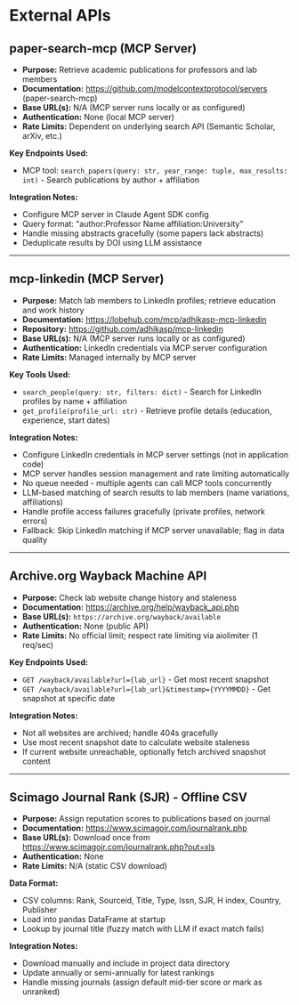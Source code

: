 # External APIs

## paper-search-mcp (MCP Server)

- **Purpose:** Retrieve academic publications for professors and lab members
- **Documentation:** https://github.com/modelcontextprotocol/servers (paper-search-mcp)
- **Base URL(s):** N/A (MCP server runs locally or as configured)
- **Authentication:** None (local MCP server)
- **Rate Limits:** Dependent on underlying search API (Semantic Scholar, arXiv, etc.)

**Key Endpoints Used:**
- MCP tool: `search_papers(query: str, year_range: tuple, max_results: int)` - Search publications by author + affiliation

**Integration Notes:**
- Configure MCP server in Claude Agent SDK config
- Query format: "author:Professor Name affiliation:University"
- Handle missing abstracts gracefully (some papers lack abstracts)
- Deduplicate results by DOI using LLM assistance

---

## mcp-linkedin (MCP Server)

- **Purpose:** Match lab members to LinkedIn profiles; retrieve education and work history
- **Documentation:** https://lobehub.com/mcp/adhikasp-mcp-linkedin
- **Repository:** https://github.com/adhikasp/mcp-linkedin
- **Base URL(s):** N/A (MCP server runs locally or as configured)
- **Authentication:** LinkedIn credentials via MCP server configuration
- **Rate Limits:** Managed internally by MCP server

**Key Tools Used:**
- `search_people(query: str, filters: dict)` - Search for LinkedIn profiles by name + affiliation
- `get_profile(profile_url: str)` - Retrieve profile details (education, experience, start dates)

**Integration Notes:**
- Configure LinkedIn credentials in MCP server settings (not in application code)
- MCP server handles session management and rate limiting automatically
- No queue needed - multiple agents can call MCP tools concurrently
- LLM-based matching of search results to lab members (name variations, affiliations)
- Handle profile access failures gracefully (private profiles, network errors)
- Fallback: Skip LinkedIn matching if MCP server unavailable; flag in data quality

---

## Archive.org Wayback Machine API

- **Purpose:** Check lab website change history and staleness
- **Documentation:** https://archive.org/help/wayback_api.php
- **Base URL(s):** `https://archive.org/wayback/available`
- **Authentication:** None (public API)
- **Rate Limits:** No official limit; respect rate limiting via aiolimiter (1 req/sec)

**Key Endpoints Used:**
- `GET /wayback/available?url={lab_url}` - Get most recent snapshot
- `GET /wayback/available?url={lab_url}&timestamp={YYYYMMDD}` - Get snapshot at specific date

**Integration Notes:**
- Not all websites are archived; handle 404s gracefully
- Use most recent snapshot date to calculate website staleness
- If current website unreachable, optionally fetch archived snapshot content

---

## Scimago Journal Rank (SJR) - Offline CSV

- **Purpose:** Assign reputation scores to publications based on journal
- **Documentation:** https://www.scimagojr.com/journalrank.php
- **Base URL(s):** Download once from https://www.scimagojr.com/journalrank.php?out=xls
- **Authentication:** None
- **Rate Limits:** N/A (static CSV download)

**Data Format:**
- CSV columns: Rank, Sourceid, Title, Type, Issn, SJR, H index, Country, Publisher
- Load into pandas DataFrame at startup
- Lookup by journal title (fuzzy match with LLM if exact match fails)

**Integration Notes:**
- Download manually and include in project data directory
- Update annually or semi-annually for latest rankings
- Handle missing journals (assign default mid-tier score or mark as unranked)
